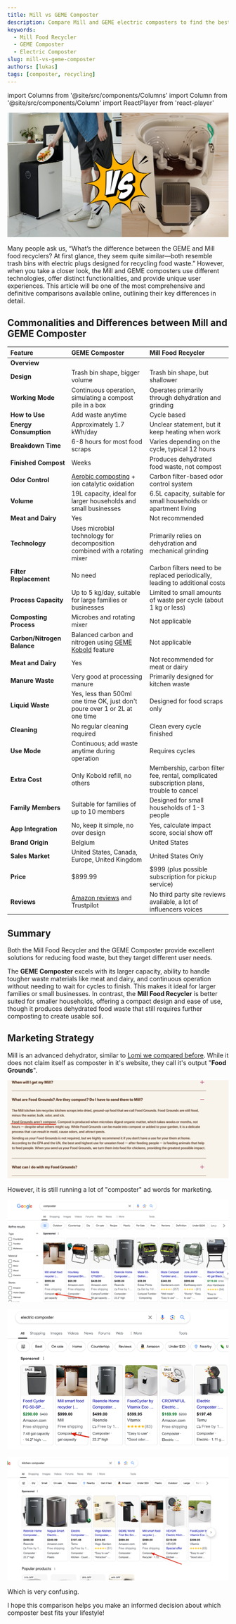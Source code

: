 ```yaml
---
title: Mill vs GEME Composter
description: Compare Mill and GEME electric composters to find the best option for effective and sustainable food waste management.
keywords:
  - Mill Food Recycler
  - GEME Composter
  - Electric Composter
slug: mill-vs-geme-composter
authors: [lukas]
tags: [composter, recycling]
---
```

import Columns from '@site/src/components/Columns'
import Column from '@site/src/components/Column'
import ReactPlayer from 'react-player'

![Mill vs GEME Composter](./img/geme-vs-mill.png)

Many people ask us, “What’s the difference between the GEME and Mill food recyclers? At first glance, they seem quite 
similar—both resemble trash bins with electric plugs designed for recycling food waste.” However, when you take a closer look,
the Mill and GEME composters use different technologies, offer distinct functionalities, and provide unique user experiences. 
This article will be one of the most comprehensive and definitive comparisons available online, 
outlining their key differences in detail.

<!-- truncate -->

## Commonalities and Differences between Mill and GEME Composter

| Feature                     | GEME Composter                                                                                                                                        | Mill Food Recycler                                                                                                                                              |
|:----------------------------|:------------------------------------------------------------------------------------------------------------------------------------------------------|:----------------------------------------------------------------------------------------------------------------------------------------------------------------|
| **Overview**                | <div className="video__wrapper"><ReactPlayer className="video__player" controls height="100%" url="https://youtu.be/KTn9HMf1DBc" width="100%"/></div> | <div className="video__wrapper"><ReactPlayer className="video__player" controls height="100%" url="https://youtube.com/shorts/-T0841TDHMM" width="100%"/></div> |
| **Design**                  | Trash bin shape, bigger volume                                                                                                                        | Trash bin shape, but shallower                                                                                                                                  |
| **Working Mode**            | Continuous operation, simulating a compost pile in a box                                                                                              | Operates primarily through dehydration and grinding                                                                                                             |
| **How to Use**              | Add waste anytime                                                                                                                                     | Cycle based                                                                                                                                                     |
| **Energy Consumption**      | Approximately 1.7 kWh/day                                                                                                                             | Unclear statement, but it keep heating when work                                                                                                                |
| **Breakdown Time**          | 6-8 hours for most food scraps                                                                                                                        | Varies depending on the cycle, typical 12 hours                                                                                                                 |
| **Finished Compost**        | Weeks                                                                                                                                                 | Produces dehydrated food waste, not compost                                                                                                                     |
| **Odor Control**            | [Aerobic composting](/blog/what-is-anaerobic-composting-and-what-are-the-pros-and-cons) + ion catalytic oxidation                                     | Carbon filter-based odor control system                                                                                                                         |
| **Volume**                  | 19L capacity, ideal for larger households and small businesses                                                                                        | 6.5L capacity, suitable for small households or apartment living                                                                                                |
| **Meat and Dairy**          | Yes                                                                                                                                                   | Not recommended                                                                                                                                                 |
| **Technology**              | Uses microbial technology for decomposition combined with a rotating mixer                                                                            | Primarily relies on dehydration and mechanical grinding                                                                                                         |
| **Filter Replacement**      | No need                                                                                                                                               | Carbon filters need to be replaced periodically, leading to additional costs                                                                                    |
| **Process Capacity**        | Up to 5 kg/day, suitable for large families or businesses                                                                                             | Limited to small amounts of waste per cycle (about 1 kg or less)                                                                                                |
| **Composting Process**      | Microbes and rotating mixer                                                                                                                           | Not applicable                                                                                                                                                  |
| **Carbon/Nitrogen Balance** | Balanced carbon and nitrogen using [GEME Kobold](https://www.geme.bio/geme-kobold) feature                                                            | Not applicable                                                                                                                                                  |
| **Meat and Dairy**          | Yes                                                                                                                                                   | Not recommended for meat or dairy                                                                                                                               |
| **Manure Waste**            | Very good at processing manure                                                                                                                        | Primarily designed for kitchen waste                                                                                                                            |
| **Liquid Waste**            | Yes, less than 500ml one time OK, just don't poure over 1 or 2L at one time                                                                           | Designed for food scraps only                                                                                                                                   |
| **Cleaning**                | No regular cleaning required                                                                                                                          | Clean every cycle finished                                                                                                                                      |
| **Use Mode**                | Continuous; add waste anytime during operation                                                                                                        | Requires cycles                                                                                                                                                 |
| **Extra Cost**              | Only Kobold refill, no others                                                                                                                         | Membership, carbon filter fee, rental, complicated subscription plans, trouble to cancel                                                                        |
| **Family Members**          | Suitable for families of up to 10 members                                                                                                             | Designed for small households of 1-3 people                                                                                                                     |
| **App Integration**         | No, keep it simple, no over design                                                                                                                    | Yes, calculate impact score, social show off                                                                                                                    |
| **Brand Origin**            | Belgium                                                                                                                                               | United States                                                                                                                                                   |
| **Sales Market**            | United States, Canada, Europe, United Kingdom                                                                                                         | United States Only                                                                                                                                              |
| **Price**                   | $899.99                                                                                                                                               | $999 (plus possible subscription for pickup service)                                                                                                            |
| **Reviews**                 | [Amazon reviews](https://www.amazon.com/dp/B0BV31KTCN?th=1#customerReviews) and Trustpilot                                                            | No third party site reviews available, a lot of influencers voices                                                                                              |

## Summary

Both the Mill Food Recycler and the GEME Composter provide excellent solutions for reducing food waste, but they target different user needs. 

The **GEME Composter** excels with its larger capacity, ability to handle tougher waste materials like meat and dairy, 
and continuous operation without needing to wait for cycles to finish. This makes it ideal for larger families or small businesses. 
In contrast, the **Mill Food Recycler** is better suited for smaller households, offering a compact design and ease of use, 
though it produces dehydrated food waste that still requires further composting to create usable soil. 

## Marketing Strategy

Mill is an advanced dehydrator, similar to [Lomi we compared before](/blog/lomi-vs-geme-composter). 
While it does not claim itself as composter in it's website, they call it's output "**Food Grounds**".

![Mill claim they are not composters](./img/img.png)

However, it is still running a lot of "composter" ad words for marketing.

![Mill use Composter as ad words](./img/img_1.png)

![Mill use Composter as ad words](./img/img_2.png)

![Mill use Composter as ad words](./img/img_3.png)

Which is very confusing. 



I hope this comparison helps you make an informed decision about which composter best fits your lifestyle!
